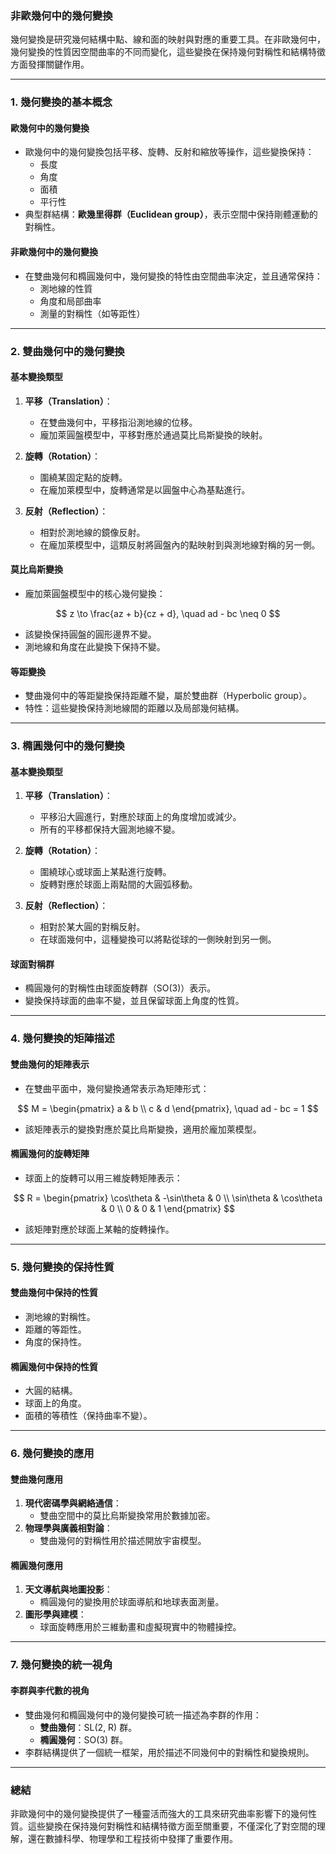 ### **非歐幾何中的幾何變換**

幾何變換是研究幾何結構中點、線和面的映射與對應的重要工具。在非歐幾何中，幾何變換的性質因空間曲率的不同而變化，這些變換在保持幾何對稱性和結構特徵方面發揮關鍵作用。

---

### **1. 幾何變換的基本概念**

#### **歐幾何中的幾何變換**
- 歐幾何中的幾何變換包括平移、旋轉、反射和縮放等操作，這些變換保持：
  - 長度
  - 角度
  - 面積
  - 平行性
- 典型群結構：**歐幾里得群（Euclidean group）**，表示空間中保持剛體運動的對稱性。

#### **非歐幾何中的幾何變換**
- 在雙曲幾何和橢圓幾何中，幾何變換的特性由空間曲率決定，並且通常保持：
  - 測地線的性質
  - 角度和局部曲率
  - 測量的對稱性（如等距性）

---

### **2. 雙曲幾何中的幾何變換**

#### **基本變換類型**
1. **平移（Translation）**：
   - 在雙曲幾何中，平移指沿測地線的位移。
   - 龐加萊圓盤模型中，平移對應於通過莫比烏斯變換的映射。
   
2. **旋轉（Rotation）**：
   - 圍繞某固定點的旋轉。
   - 在龐加萊模型中，旋轉通常是以圓盤中心為基點進行。

3. **反射（Reflection）**：
   - 相對於測地線的鏡像反射。
   - 在龐加萊模型中，這類反射將圓盤內的點映射到與測地線對稱的另一側。

#### **莫比烏斯變換**
- 龐加萊圓盤模型中的核心幾何變換：

```math
  z \to \frac{az + b}{cz + d}, \quad ad - bc \neq 0

```
  - 該變換保持圓盤的圓形邊界不變。
  - 測地線和角度在此變換下保持不變。

#### **等距變換**
- 雙曲幾何中的等距變換保持距離不變，屬於雙曲群（Hyperbolic group）。
- 特性：這些變換保持測地線間的距離以及局部幾何結構。

---

### **3. 橢圓幾何中的幾何變換**

#### **基本變換類型**
1. **平移（Translation）**：
   - 平移沿大圓進行，對應於球面上的角度增加或減少。
   - 所有的平移都保持大圓測地線不變。

2. **旋轉（Rotation）**：
   - 圍繞球心或球面上某點進行旋轉。
   - 旋轉對應於球面上兩點間的大圓弧移動。

3. **反射（Reflection）**：
   - 相對於某大圓的對稱反射。
   - 在球面幾何中，這種變換可以將點從球的一側映射到另一側。

#### **球面對稱群**
- 橢圓幾何的對稱性由球面旋轉群（SO(3)）表示。
- 變換保持球面的曲率不變，並且保留球面上角度的性質。

---

### **4. 幾何變換的矩陣描述**

#### **雙曲幾何的矩陣表示**
- 在雙曲平面中，幾何變換通常表示為矩陣形式：

```math
  M = 
  \begin{pmatrix}
  a & b \\
  c & d
  \end{pmatrix}, \quad ad - bc = 1

```
  - 該矩陣表示的變換對應於莫比烏斯變換，適用於龐加萊模型。

#### **橢圓幾何的旋轉矩陣**
- 球面上的旋轉可以用三維旋轉矩陣表示：

```math
  R = 
  \begin{pmatrix}
  \cos\theta & -\sin\theta & 0 \\
  \sin\theta & \cos\theta & 0 \\
  0 & 0 & 1
  \end{pmatrix}

```
  - 該矩陣對應於球面上某軸的旋轉操作。

---

### **5. 幾何變換的保持性質**

#### **雙曲幾何中保持的性質**
- 測地線的對稱性。
- 距離的等距性。
- 角度的保持性。

#### **橢圓幾何中保持的性質**
- 大圓的結構。
- 球面上的角度。
- 面積的等積性（保持曲率不變）。

---

### **6. 幾何變換的應用**

#### **雙曲幾何應用**
1. **現代密碼學與網絡通信**：  
   - 雙曲空間中的莫比烏斯變換常用於數據加密。  
2. **物理學與廣義相對論**：  
   - 雙曲幾何的對稱性用於描述開放宇宙模型。

#### **橢圓幾何應用**
1. **天文導航與地圖投影**：  
   - 橢圓幾何的變換用於球面導航和地球表面測量。
2. **圖形學與建模**：  
   - 球面旋轉應用於三維動畫和虛擬現實中的物體操控。

---

### **7. 幾何變換的統一視角**

#### **李群與李代數的視角**
- 雙曲幾何和橢圓幾何中的幾何變換可統一描述為李群的作用：
  - **雙曲幾何**：SL(2, R) 群。
  - **橢圓幾何**：SO(3) 群。
- 李群結構提供了一個統一框架，用於描述不同幾何中的對稱性和變換規則。

---

### **總結**
非歐幾何中的幾何變換提供了一種靈活而強大的工具來研究曲率影響下的幾何性質。這些變換在保持幾何對稱性和結構特徵方面至關重要，不僅深化了對空間的理解，還在數據科學、物理學和工程技術中發揮了重要作用。